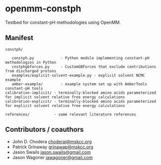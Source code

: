 openmm-constph
==============

Testbed for constant-pH methodologies using OpenMM.

## Manifest ##

`constph/`
```
   constph.py            - Python module implementing constant-pH methodologies in Python
   cnstphgbforces.py     - CustomGBForces that exclude contributions from discharged protons
   examples/explicit-solvent-example.py - explicit solvent NCMC example
   amber-example/        - example system set up with AmberTools constant-pH tools
calibration-implicit/ - terminally-blocked amino acids parameterized for implicit solvent relative free energy calculations
calibration-explicit/ - terminally-blocked amino acids parameterized for explicit solvent relative free energy calculations
```
```
references/           - some relevant literature references
```

## Contributors / coauthors ##

* John D. Chodera <choderaj@mskcc.org>
* Patrick Grinaway <grinawap@mskcc.org>
* Jason Swails <jason.swails@gmail.com>
* Jason Wagoner <jawagoner@gmail.com>

